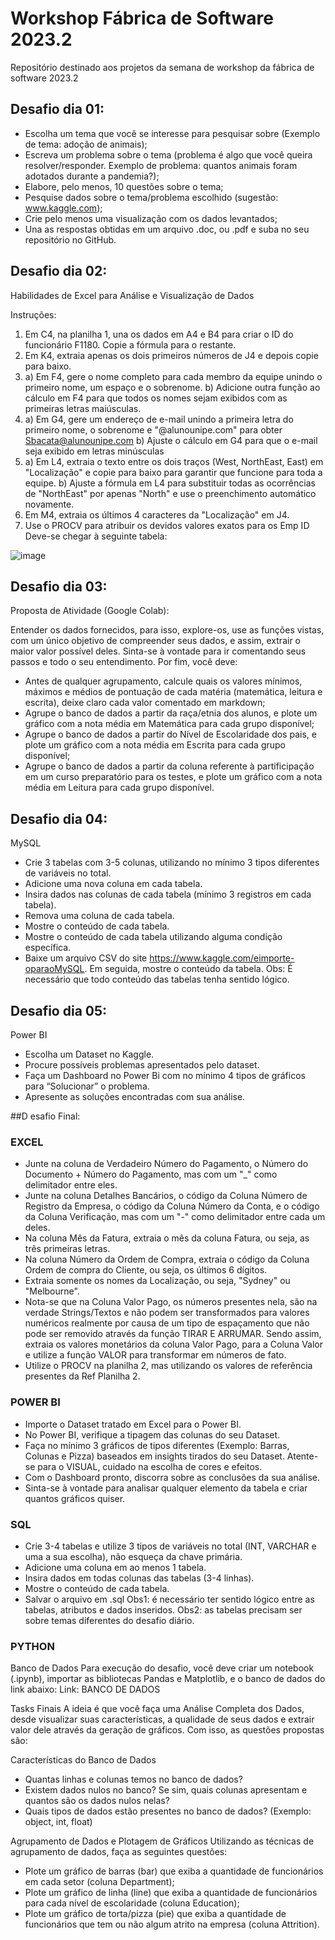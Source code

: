 # Workshop Fábrica de Software 2023.2
Repositório destinado aos projetos da semana de workshop da fábrica de software 2023.2

## Desafio dia 01:
- Escolha um tema que você se interesse para pesquisar sobre (Exemplo de tema: adoção de animais);
- Escreva um problema sobre o tema (problema é algo que você queira resolver/responder. Exemplo de problema: quantos animais foram adotados durante a pandemia?);
- Elabore, pelo menos, 10 questões sobre o tema;
- Pesquise dados sobre o tema/problema escolhido (sugestão: www.kaggle.com);
- Crie pelo menos uma visualização com os dados levantados;
- Una as respostas obtidas em um arquivo .doc, ou .pdf e suba no seu repositório no GitHub.


## Desafio dia 02:
Habilidades de Excel para Análise e Visualização de Dados

Instruções:

1. Em C4, na planilha 1, una os dados em A4 e B4 para criar o ID do funcionário F1180. Copie a fórmula para o restante.
1. Em K4, extraia apenas os dois primeiros números de J4 e depois copie para baixo.
1. a) Em F4, gere o nome completo para cada membro da equipe unindo o primeiro nome, um espaço e o sobrenome. b) Adicione outra função ao cálculo em F4 para que todos os nomes sejam exibidos com as primeiras letras maiúsculas.
1. a) Em G4, gere um endereço de e-mail unindo a primeira letra do primeiro nome, o sobrenome e "@alunounipe.com" para obter Sbacata@alunounipe.com b) Ajuste o cálculo em G4 para que o e-mail seja exibido em letras minúsculas
1. a) Em L4, extraia o texto entre os dois traços (West, NorthEast, East) em "Localização" e copie para baixo para garantir que funcione para toda a equipe. b) Ajuste a fórmula em L4 para substituir todas as ocorrências de "NorthEast" por apenas "North" e use o preenchimento automático novamente.
1. Em M4, extraia os últimos 4 caracteres da "Localização" em J4.
1. Use o PROCV para atribuir os devidos valores exatos para os Emp ID
Deve-se chegar à seguinte tabela:

![image](https://github.com/DjalmaRangel/workshop_fs_23_2/assets/127499514/a1ea8816-2d31-4b2b-89e7-a812348402fd)


## Desafio dia 03:
Proposta de Atividade (Google Colab):

Entender os dados fornecidos, para isso, explore-os, use as funções vistas, com um único objetivo de compreender seus dados, e assim, extrair o maior valor possível deles. Sinta-se à vontade para ir comentando seus passos e todo o seu entendimento. Por fim, você deve:

- Antes de qualquer agrupamento, calcule quais os valores mínimos, máximos e médios de pontuação de cada matéria (matemática, leitura e escrita), deixe claro cada valor comentado em markdown;
- Agrupe o banco de dados a partir da raça/etnia dos alunos, e plote um gráfico com a nota média em Matemática para cada grupo disponível;
- Agrupe o banco de dados a partir do Nível de Escolaridade dos pais, e plote um gráfico com a nota média em Escrita para cada grupo disponível;
- Agrupe o banco de dados a partir da coluna referente à partificipação em um curso preparatório para os testes, e plote um gráfico com a nota média em Leitura para cada grupo disponível.


## Desafio dia 04:
MySQL

- Crie 3 tabelas com 3-5 colunas, utilizando no mínimo 3 tipos diferentes de variáveis no total.
- Adicione uma nova coluna em cada tabela.
- Insira dados nas colunas de cada tabela (mínimo 3 registros em cada tabela).
- Remova uma coluna de cada tabela.
- Mostre o conteúdo de cada tabela.
- Mostre o conteúdo de cada tabela utilizando alguma condição específica.
- Baixe um arquivo CSV do site https://www.kaggle.com/eimporte-oparaoMySQL. Em seguida, mostre o conteúdo da tabela. Obs: É necessário que todo conteúdo das tabelas tenha sentido lógico.


## Desafio dia 05:
Power BI

- Escolha um Dataset no Kaggle.
- Procure possíveis problemas apresentados pelo dataset.
- Faça um Dashboard no Power Bi com no mínimo 4 tipos de gráficos para “Solucionar” o problema.
- Apresente as soluções encontradas com sua análise.


##D esafio Final:
### EXCEL

- Junte na coluna de Verdadeiro Número do Pagamento, o Número do Documento + Número do Pagamento, mas com um "_" como delimitador entre eles.
- Junte na coluna Detalhes Bancários, o código da Coluna Número de Registro da Empresa, o código da Coluna Número da Conta, e o código da Coluna Verificação, mas com um "-" como delimitador entre cada um deles.
- Na coluna Mês da Fatura, extraia o mês da coluna Fatura, ou seja, as três primeiras letras.
- Na coluna Número da Ordem de Compra, extraia o código da Coluna Ordem de compra do Cliente, ou seja, os últimos 6 dígitos.
- Extraia somente os nomes da Localização, ou seja, "Sydney" ou "Melbourne".
- Nota-se que na Coluna Valor Pago, os números presentes nela, são na verdade Strings/Textos e não podem ser transformados para valores numéricos realmente por causa de um tipo de espaçamento que não pode ser removido através da função TIRAR E ARRUMAR. Sendo assim, extraia os valores monetários da coluna Valor Pago, para a Coluna Valor e utilize a função VALOR para transformar em números de fato.
- Utilize o PROCV na planilha 2, mas utilizando os valores de referência presentes da Ref Planilha 2.

### POWER BI

- Importe o Dataset tratado em Excel para o Power BI.
- No Power BI, verifique a tipagem das colunas do seu Dataset.
- Faça no mínimo 3 gráficos de tipos diferentes (Exemplo: Barras, Colunas e Pizza) baseados em insights tirados do seu Dataset. Atente-se para o VISUAL, cuidado na escolha de cores e efeitos.
- Com o Dashboard pronto, discorra sobre as conclusões da sua análise.
- Sinta-se à vontade para analisar qualquer elemento da tabela e criar quantos gráficos quiser.

### SQL

- Crie 3-4 tabelas e utilize 3 tipos de variáveis no total (INT, VARCHAR e uma a sua escolha), não esqueça da chave primária.
- Adicione uma coluna em ao menos 1 tabela.
- Insira dados em todas colunas das tabelas (3-4 linhas).
- Mostre o conteúdo de cada tabela.
- Salvar o arquivo em .sql
Obs1: é necessário ter sentido lógico entre as tabelas, atributos e dados inseridos.
Obs2: as tabelas precisam ser sobre temas diferentes do desafio diário.

### PYTHON

Banco de Dados
Para execução do desafio, você deve criar um notebook (.ipynb), importar as bibliotecas Pandas e Matplotlib, e o banco de dados do link abaixo: Link: BANCO DE DADOS

Tasks Finais
A ideia é que você faça uma Análise Completa dos Dados, desde visualizar suas características, a qualidade de seus dados e extrair valor dele através da geração de gráficos. Com isso, as questões propostas são:

Características do Banco de Dados
- Quantas linhas e colunas temos no banco de dados?
-  Existem dados nulos no banco? Se sim, quais colunas apresentam e quantos são os dados nulos nelas?
-  Quais tipos de dados estão presentes no banco de dados? (Exemplo: object, int, float)

Agrupamento de Dados e Plotagem de Gráficos
Utilizando as técnicas de agrupamento de dados, faça as seguintes questões:

- Plote um gráfico de barras (bar) que exiba a quantidade de funcionários em cada setor (coluna Department);
- Plote um gráfico de linha (line) que exiba a quantidade de funcionários para cada nível de escolaridade (coluna Education);
- Plote um gráfico de torta/pizza (pie) que exiba a quantidade de funcionários que tem ou não algum atrito na empresa (coluna Attrition).
